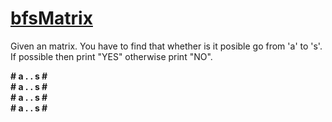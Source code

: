 <h1><u>bfsMatrix</u></h1>
<p style = "color = red">Given an matrix. You have to find that whether is it posible go from 'a' to 's'. If possible then print "YES" otherwise print "NO".<p>
 <b># a . . s #</b><br>
 <b># a . . s #</b><br>
 <b># a . . s #</b><br>
 <b># a . . s #</b><br>
